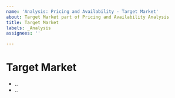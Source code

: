 ```yaml
---
name: 'Analysis: Pricing and Availability - Target Market'
about: Target Market part of Pricing and Availability Analysis
title: Target Market
labels: _Analysis
assignees: ''

---
```


# Target Market

- ..
- ..
